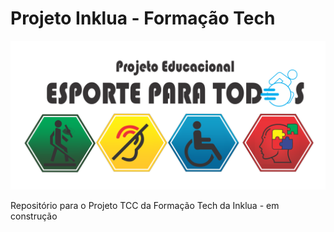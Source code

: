 # Projeto Inklua - Formação Tech

<img src="img/logo.png" alt="Imagem do logo do projeto">

Repositório para o Projeto TCC da Formação Tech da Inklua - em construção
